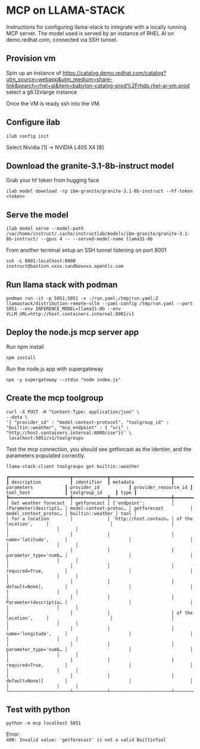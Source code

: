 # MCP on LLAMA-STACK

Instructions for configuring llama-stack to integrate with a locally running MCP server. The model used is served by an instance of RHEL AI on demo.redhat.com, connected via SSH tunnel.

## Provision vm

Spin up an instance of https://catalog.demo.redhat.com/catalog?utm_source=webapp&utm_medium=share-link&search=rhel+ai&item=babylon-catalog-prod%2Frhdp.rhel-ai-vm.prod  select a g6.12xlarge instance

Once the VM is ready ssh into the VM.

## Configure ilab

`ilab config init`

Select Nividia [1] -> NVIDIA L40S X4 [8]

## Download the granite-3.1-8b-instruct model

Grab your hf token from hugging face


`ilab model download -rp ibm-granite/granite-3.1-8b-instruct --hf-token <token>`

## Serve the model

`ilab model serve --model-path  /var/home/instruct/.cache/instructlab/models/ibm-granite/granite-3.1-8b-instruct/ --gpus 4 -- --served-model-name llama31-8b`

From another terminal setup an SSH tunnel listening on port 8001

`ssh -L 8001:localhost:8000 instruct@bastion.xxxx.sandboxxxx.opentlc.com`

## Run llama stack with podman

`podman run -it -p 5051:5051 -v ./run.yaml:/tmp/run.yaml:Z llamastack/distribution-remote-vllm --yaml-config /tmp/run.yaml --port 5051 --env INFERENCE_MODEL=llama31-8b --env VLLM_URL=http://host.containers.internal:8001/v1`

## Deploy the node.js mcp server app

Run npm install

`npm install`

Run the node.js app with supergateway

`npx -y supergateway --stdio "node index.js"`


## Create the mcp toolgroup 

```
curl -X POST -H "Content-Type: application/json" \
--data \
'{ "provider_id" : "model-context-protocol", "toolgroup_id" : "builtin::weather", "mcp_endpoint" : { "uri" : "http://host.containers.internal:8000/sse"}}' \
 localhost:5051/v1/toolgroups 
 ```

Test the mcp connection, you should see getforcast as the identier, and the parameters populated correctly.

`llama-stack-client toolgroups get builtin::weather `
```
┏━━━━━━━━━━━━━━━━━━━━━━━┳━━━━━━━━━━━━━┳━━━━━━━━━━━━━━━━━━━━━━━┳━━━━━━━━━━━━━━━━━━━━━━━┳━━━━━━━━━━━━━━━━━━━━━━━┳━━━━━━━━━━━━━━━━━━━━━━┳━━━━━━━━━━━━━━━━━━━━━━━┳━━━━━━━━━━━━━━━━━━┳━━━━━━┓
┃ description           ┃ identifier  ┃ metadata              ┃ parameters            ┃ provider_id           ┃ provider_resource_id ┃ tool_host             ┃ toolgroup_id     ┃ type ┃
┡━━━━━━━━━━━━━━━━━━━━━━━╇━━━━━━━━━━━━━╇━━━━━━━━━━━━━━━━━━━━━━━╇━━━━━━━━━━━━━━━━━━━━━━━╇━━━━━━━━━━━━━━━━━━━━━━━╇━━━━━━━━━━━━━━━━━━━━━━╇━━━━━━━━━━━━━━━━━━━━━━━╇━━━━━━━━━━━━━━━━━━╇━━━━━━┩
│ Get weather forecast  │ getforecast │ {'endpoint':          │ [Parameter(descripti… │ model-context-protoc… │ getforecast          │ model_context_protoc… │ builtin::weather │ tool │
│ for a location        │             │ 'http://host.contain… │ of the location',     │                       │                      │                       │                  │      │
│                       │             │                       │ name='latitude',      │                       │                      │                       │                  │      │
│                       │             │                       │ parameter_type='numb… │                       │                      │                       │                  │      │
│                       │             │                       │ required=True,        │                       │                      │                       │                  │      │
│                       │             │                       │ default=None),        │                       │                      │                       │                  │      │
│                       │             │                       │ Parameter(descriptio… │                       │                      │                       │                  │      │
│                       │             │                       │ of the location',     │                       │                      │                       │                  │      │
│                       │             │                       │ name='longitude',     │                       │                      │                       │                  │      │
│                       │             │                       │ parameter_type='numb… │                       │                      │                       │                  │      │
│                       │             │                       │ required=True,        │                       │                      │                       │                  │      │
│                       │             │                       │ default=None)]        │                       │                      │                       │                  │      │
└───────────────────────┴─────────────┴───────────────────────┴───────────────────────┴───────────────────────┴──────────────────────┴───────────────────────┴──────────────────┴──────┘
```


## Test with python


`python -m mcp localhost 5051`

Error:  
`400: Invalid value: 'getforecast' is not a valid BuiltinTool`
